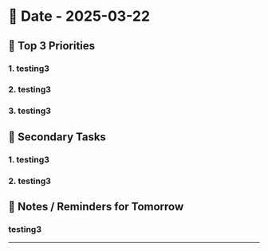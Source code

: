 
# 📅 Date - 2025-03-22

## 🌟 Top 3 Priorities
### 1. testing3
### 2. testing3
### 3. testing3

## 📌 Secondary Tasks
### 1. testing3
### 2. testing3

## 📝 Notes / Reminders for Tomorrow
### testing3

---

    
